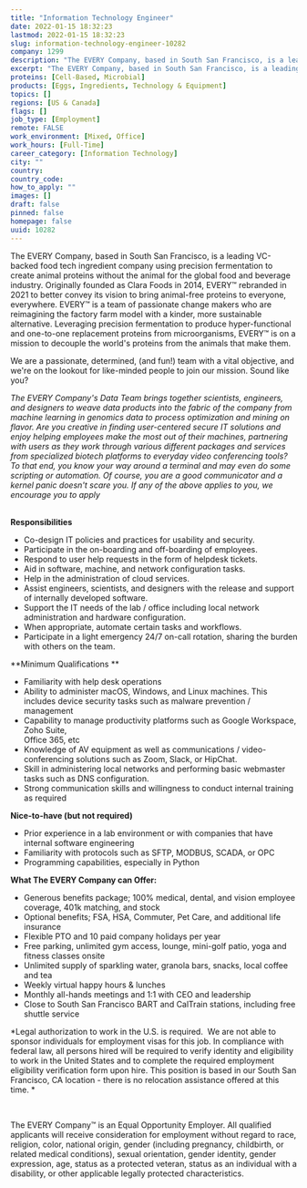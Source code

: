 ```yaml
---
title: "Information Technology Engineer"
date: 2022-01-15 18:32:23
lastmod: 2022-01-15 18:32:23
slug: information-technology-engineer-10282
company: 1299
description: "The EVERY Company, based in South San Francisco, is a leading VC-backed food tech ingredient company using precision fermentation to create animal proteins without the animal for the global food and beverage industry. Originally founded as Clara Foods in 2014, EVERY™ rebranded in 2021 to better convey its vision to bring animal-free proteins to everyone, everywhere. EVERY™ is a team of passionate change makers who are reimagining the factory farm model with a kinder, more sustainable alternative."
excerpt: "The EVERY Company, based in South San Francisco, is a leading VC-backed food tech ingredient company using precision fermentation to create animal proteins without the animal for the global food and beverage industry. Originally founded as Clara Foods in 2014, EVERY™ rebranded in 2021 to better convey its vision to bring animal-free proteins to everyone, everywhere. EVERY™ is a team of passionate change makers who are reimagining the factory farm model with a kinder, more sustainable alternative."
proteins: [Cell-Based, Microbial]
products: [Eggs, Ingredients, Technology & Equipment]
topics: []
regions: [US & Canada]
flags: []
job_type: [Employment]
remote: FALSE
work_environment: [Mixed, Office]
work_hours: [Full-Time]
career_category: [Information Technology]
city: ""
country: 
country_code: 
how_to_apply: ""
images: []
draft: false
pinned: false
homepage: false
uuid: 10282
---
```

The EVERY Company, based in South San Francisco, is a leading VC-backed
food tech ingredient company using precision fermentation to create
animal proteins without the animal for the global food and beverage
industry. Originally founded as Clara Foods in 2014, EVERY™ rebranded in
2021 to better convey its vision to bring animal-free proteins to
everyone, everywhere. EVERY™ is a team of passionate change makers who
are reimagining the factory farm model with a kinder, more sustainable
alternative. Leveraging precision fermentation to produce
hyper-functional and one-to-one replacement proteins from
microorganisms, EVERY™ is on a mission to decouple the world's proteins
from the animals that make them.

We are a passionate, determined, (and fun!) team with a vital objective,
and we\'re on the lookout for like-minded people to join our mission.
Sound like you?

*The EVERY Company\'s Data Team brings together scientists, engineers,
and designers to weave data products into the fabric of the company from
machine learning in genomics data to process optimization and mining on
flavor. Are you creative in finding user-centered secure IT solutions
and enjoy helping employees make the most out of their machines,
partnering with users as they work through various different packages
and services from specialized biotech platforms to everyday video
conferencing tools? To that end, you know your way around a terminal and
may even do some scripting or automation. Of course, you are a good
communicator and a kernel panic doesn't scare you. If any of the above
applies to you, we encourage you to apply*\
 

**Responsibilities**

-   Co-design IT policies and practices for usability and security.
-   Participate in the on-boarding and off-boarding of employees.
-   Respond to user help requests in the form of helpdesk tickets.
-   Aid in software, machine, and network configuration tasks.
-   Help in the administration of cloud services.
-   Assist engineers, scientists, and designers with the release and
    support of internally developed software.
-   Support the IT needs of the lab / office including local network
    administration and hardware configuration.
-   When appropriate, automate certain tasks and workflows.
-   Participate in a light emergency 24/7 on-call rotation, sharing the
    burden with others on the team.

**Minimum Qualifications **

-   Familiarity with help desk operations
-   Ability to administer macOS, Windows, and Linux machines. This
    includes device security tasks such as malware prevention /
    management
-   Capability to manage productivity platforms such as Google
    Workspace, Zoho Suite,\
    Office 365, etc
-   Knowledge of AV equipment as well as communications /
    video-conferencing solutions such as Zoom, Slack, or HipChat.
-   Skill in administering local networks and performing basic webmaster
    tasks such as DNS configuration. 
-   Strong communication skills and willingness to conduct internal
    training as required

**Nice-to-have (but not required)**

-   Prior experience in a lab environment or with companies that have
    internal software engineering
-   Familiarity with protocols such as SFTP, MODBUS, SCADA, or OPC 
-   Programming capabilities, especially in Python

**What The EVERY Company can Offer:**

-   Generous benefits package; 100% medical, dental, and vision employee
    coverage, 401k matching, and stock
-   Optional benefits; FSA, HSA, Commuter, Pet Care, and additional life
    insurance
-   Flexible PTO and 10 paid company holidays per year
-   Free parking, unlimited gym access, lounge, mini-golf patio, yoga
    and fitness classes onsite
-   Unlimited supply of sparkling water, granola bars, snacks, local
    coffee and tea
-   Weekly virtual happy hours & lunches
-   Monthly all-hands meetings and 1:1 with CEO and leadership
-   Close to South San Francisco BART and CalTrain stations, including
    free shuttle service

*Legal authorization to work in the U.S. is required.  We are not able
to sponsor individuals for employment visas for this job. In compliance
with federal law, all persons hired will be required to verify identity
and eligibility to work in the United States and to complete the
required employment eligibility verification form upon hire. This
position is based in our South San Francisco, CA location - there is no
relocation assistance offered at this time. *

 

The EVERY Company™ is an Equal Opportunity Employer. All qualified
applicants will receive consideration for employment without regard to
race, religion, color, national origin, gender (including pregnancy,
childbirth, or related medical conditions), sexual orientation, gender
identity, gender expression, age, status as a protected veteran, status
as an individual with a disability, or other applicable legally
protected characteristics.
